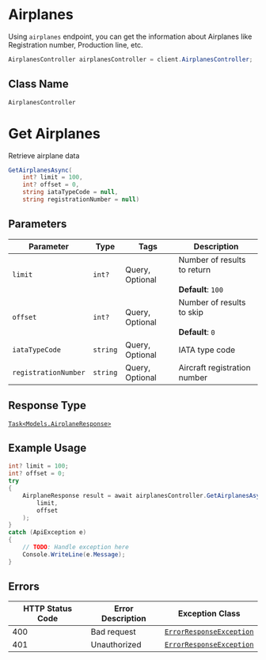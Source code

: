 # Airplanes

Using `airplanes` endpoint, you can get the information about Airplanes like Registration number, Production line, etc.

```csharp
AirplanesController airplanesController = client.AirplanesController;
```

## Class Name

`AirplanesController`


# Get Airplanes

Retrieve airplane data

```csharp
GetAirplanesAsync(
    int? limit = 100,
    int? offset = 0,
    string iataTypeCode = null,
    string registrationNumber = null)
```

## Parameters

| Parameter | Type | Tags | Description |
|  --- | --- | --- | --- |
| `limit` | `int?` | Query, Optional | Number of results to return<br><br>**Default**: `100` |
| `offset` | `int?` | Query, Optional | Number of results to skip<br><br>**Default**: `0` |
| `iataTypeCode` | `string` | Query, Optional | IATA type code |
| `registrationNumber` | `string` | Query, Optional | Aircraft registration number |

## Response Type

[`Task<Models.AirplaneResponse>`](../../doc/models/airplane-response.md)

## Example Usage

```csharp
int? limit = 100;
int? offset = 0;
try
{
    AirplaneResponse result = await airplanesController.GetAirplanesAsync(
        limit,
        offset
    );
}
catch (ApiException e)
{
    // TODO: Handle exception here
    Console.WriteLine(e.Message);
}
```

## Errors

| HTTP Status Code | Error Description | Exception Class |
|  --- | --- | --- |
| 400 | Bad request | [`ErrorResponseException`](../../doc/models/error-response-exception.md) |
| 401 | Unauthorized | [`ErrorResponseException`](../../doc/models/error-response-exception.md) |

